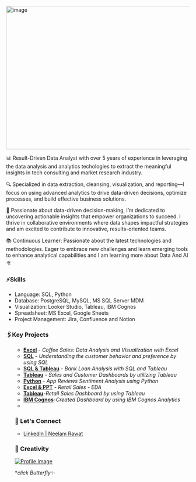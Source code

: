 

<img width="1577" height="392" alt="image" src="https://github.com/user-attachments/assets/6829adc9-c609-431b-95d2-830ddf055c16" />


📊 Result-Driven Data Analyst with over 5 years of experience in leveraging the data analysis and analytics techologies to extract the meaningful insights in tech consulting and market research industry.

🔍 Specialized in data extraction, cleansing, visualization, and reporting—I focus on using advanced analytics to drive data-driven decisions, optimize processes, and build effective business solutions.

🚀 Passionate about data-driven decision-making, I’m dedicated to uncovering actionable insights that empower organizations to succeed. I thrive in collaborative environments where data shapes impactful strategies and am excited to contribute to innovative, results-oriented teams.

📚 Continuous Learner: Passionate about the latest technologies and methodologies. Eager to embrace new challenges and learn emerging tools to enhance analytical capabilities and I am learning more about Data And AI 🛸


<h3>⚡Skills</h3>
<ul>
  <li>Language: SQL, Python</li>
  <li>Database: PostgreSQL, MySQL, MS SQL Server MDM</li>
  <li>Visualization: Looker Studio, Tableau, IBM Cognos</li>
  <li>Spreadsheet: MS Excel, Google Sheets </li>
  <li>Project Management: Jira, Confluence and Notion </li>
</ul>

<h3>🖇️Key Projects</h3>
<ul>

- [**Excel**](https://github.com/neelamrawat9718/Coffee-sales-project-using-Excel) - *Coffee Sales: Data Analysis and Visualization with Excel*
- [**SQL**](https://github.com/neelamrawat9718/Understanding-customer-behavior-and-preference--by-using-MySQL) - *Understanding the customer behavior and preference by using SQL*
- [**SQL & Tableau**](https://github.com/neelamrawat9718/Bank-Loan-Analysis---using-SQL-and-Tableau) - *Bank Loan Analysis with SQL and Tableau*
- [**Tableau**](https://github.com/neelamrawat9718/Sales-and-Customer-Dashboard-Tableau) - *Sales and Customer Dashboards by utilizing Tableau*
- [**Python**](https://github.com/neelamrawat9718/App-Reviews-Sentiment-Analysis-Python-Project) - *App Reviews Sentiment Analysis using Python*
- [**Excel & PPT**](https://github.com/neelamrawat9718/retail_sales_datasets) - *Retail Sales - EDA*
- [**Tableau**](https://github.com/neelamrawat9718/EDA-on-retail-sales---Tableau)-*Retail Sales Dashboard by using Tableau*
- [**IBM Cognos**](https://github.com/neelamrawat9718/Building-Dashboard-with-IBM-Cognos-Analytics)-*Created Dashboard by using IBM Cognos Analytics*
- 
  

<h3>🤝 Let's Connect</h3>
<ul>
  
<li><a href="https://www.linkedin.com/in/neelam-rawat-3a365a19b/">Linkedln | Neelam Rawat</a><br></li>
</ul>

<h3>🌱 Creativity</h3>

[![Profile Image](https://github.com/user-attachments/assets/cff4df7a-8ad2-4bc5-aa4b-2c896fb74da2)](https://medium.com/@neelamrawat9718)

**click Butterfly✨*





  




<!--
**neelamrawat9718/neelamrawat9718** is a ✨ _special_ ✨ repository because its `README.md` (this file) appears on your GitHub profile.

Here are some ideas to get you started:

- 🔭 I’m currently working on ...
- 🌱 I’m currently learning ...
- 👯 I’m looking to collaborate on ...
- 🤔 I’m looking for help with ...
- 💬 Ask me about ...
- 📫 How to reach me: ...
- 😄 Pronouns: ...
- ⚡ Fun fact: ...
-->
